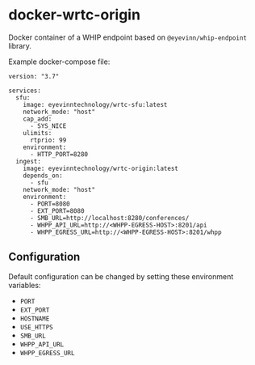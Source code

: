 # docker-wrtc-origin

Docker container of a WHIP endpoint based on `@eyevinn/whip-endpoint` library.

Example docker-compose file:

```
version: "3.7"

services:
  sfu:
    image: eyevinntechnology/wrtc-sfu:latest
    network_mode: "host"
    cap_add:
      - SYS_NICE
    ulimits:
      rtprio: 99
    environment:
      - HTTP_PORT=8280
  ingest:
    image: eyevinntechnology/wrtc-origin:latest
    depends_on:
      - sfu
    network_mode: "host"
    environment:
      - PORT=8080
      - EXT_PORT=8080
      - SMB_URL=http://localhost:8280/conferences/
      - WHPP_API_URL=http://<WHPP-EGRESS-HOST>:8201/api
      - WHPP_EGRESS_URL=http://<WHPP-EGRESS-HOST>:8201/whpp
```

## Configuration

Default configuration can be changed by setting these environment variables:
- `PORT`
- `EXT_PORT`
- `HOSTNAME`
- `USE_HTTPS`
- `SMB_URL`
- `WHPP_API_URL`
- `WHPP_EGRESS_URL`


